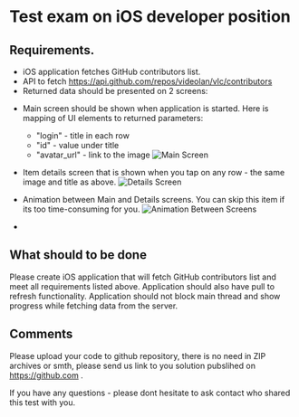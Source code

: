 # Test exam on iOS developer position 

## Requirements.
- iOS application fetches GitHub contributors list.
- API to fetch https://api.github.com/repos/videolan/vlc/contributors
- Returned data should be presented on 2 screens:
* Main screen should be shown when application is started. Here is mapping of UI elements to returned parameters:
  * "login" - title in each row
  * "id" - value under title
  * "avatar_url" - link to the image 
 ![Main Screen](https://shakurocom.github.io/iOS-Test/MainUI.png)
 
* Item details screen that is shown when you tap on any row - the same image and title as above.
 ![Details Screen](https://shakurocom.github.io/iOS-Test/DetailsUI.png)
* Animation between Main and Details screens. You can skip this item if its too time-consuming for you.
 ![Animation Between Screens](https://shakurocom.github.io/iOS-Test/Animation.gif)
 -

## What should to be done

Please create iOS application that will fetch GitHub contributors list and meet all requirements listed above. Application should also  have pull to refresh functionality. Application should not block main thread and show progress while fetching data from the server.

## Comments

Please upload your code to github repository, there is no need in ZIP archives or smth, please send us link to you solution pubslihed on  https://github.com .

If you have any questions - please dont hesitate to ask contact who shared this test with you.
